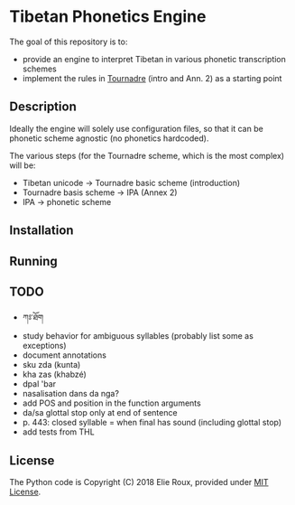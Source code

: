 # Tibetan Phonetics Engine

The goal of this repository is to:
- provide an engine to interpret Tibetan in various phonetic transcription schemes
- implement the rules in [Tournadre](http://www.worldcat.org/oclc/916715611) (intro and Ann. 2) as a starting point

## Description

Ideally the engine will solely use configuration files, so that it can be phonetic scheme agnostic (no phonetics hardcoded).

The various steps (for the Tournadre scheme, which is the most complex) will be:
- Tibetan unicode -> Tournadre basic scheme (introduction)
- Tournadre basis scheme -> IPA (Annex 2)
- IPA -> phonetic scheme

## Installation

## Running

## TODO

- ཀཿ་ཐོག
- study behavior for ambiguous syllables (probably list some as exceptions)
- document annotations
- sku zda (kunta)
- kha zas (khabzé)
- dpal 'bar
- nasalisation dans da nga?
- add POS and position in the function arguments
- da/sa glottal stop only at end of sentence
- p. 443: closed syllable = when final has sound (including glottal stop)
- add tests from THL

## License

The Python code is Copyright (C) 2018 Elie Roux, provided under [MIT License](LICENSE).
